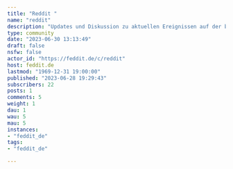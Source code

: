 ```yaml
---
title: "Reddit " 
name: "reddit"
description: "Updates und Diskussion zu aktuellen Ereignissen auf der bekannten Plattform."
type: community
date: "2023-06-30 13:13:49"
draft: false
nsfw: false
actor_id: "https://feddit.de/c/reddit"
host: feddit.de
lastmod: "1969-12-31 19:00:00"
published: "2023-06-28 19:29:43"
subscribers: 22
posts: 1
comments: 5
weight: 1
dau: 1
wau: 5
mau: 5
instances:
- "feddit_de"
tags: 
- "feddit_de"

---
```

